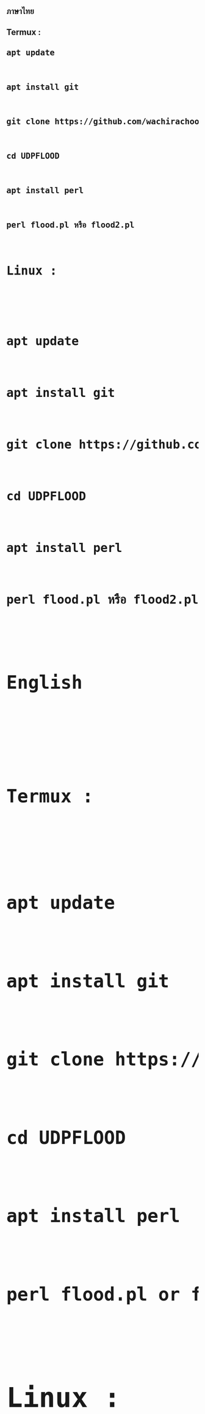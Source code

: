 <h2>ภาษาไทย<h2/> 
  
<h2>Termux :<h2/> 
  
<pre>apt update<pre/>

<pre>apt install git<pre/>

<pre>git clone https://github.com/wachirachoomsiri/UDPFLOOD.git<pre/>

<pre>cd UDPFLOOD<pre/>

<pre>apt install perl<pre/>

<pre>perl flood.pl หรือ flood2.pl <pre/>

<h2>Linux : <h2/>
  
<pre>apt update<pre/>

<pre>apt install git<pre/>

<pre>git clone https://github.com/wachirachoomsiri/UDPFLOOD.git<pre/>

<pre>cd UDPFLOOD<pre/>

<pre>apt install perl<pre/>

<pre>perl flood.pl หรือ flood2.pl <pre/>


<h2>English<h2/> 
  
<h2>Termux :<h2/> 
  
<pre>apt update<pre/>

<pre>apt install git<pre/>

<pre>git clone https://github.com/wachirachoomsiri/UDPFLOOD.git<pre/>

<pre>cd UDPFLOOD<pre/>

<pre>apt install perl<pre/>

<pre>perl flood.pl or flood2.pl <pre/>

<h2>Linux : <h2/>
  
<pre>apt update<pre/>

<pre>apt install git<pre/>

<pre>git clone https://github.com/wachirachoomsiri/UDPFLOOD.git<pre/>

<pre>cd UDPFLOOD<pre/>

<pre>apt install perl<pre/>

<pre>perl flood.pl or flood2.pl <pre/>


